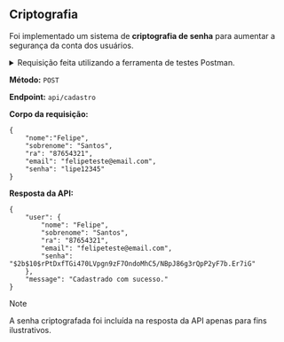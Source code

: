 ## Criptografia

Foi implementado um sistema de **criptografia de senha** para aumentar a segurança da conta dos usuários.

<details>
  <summary>Requisição feita utilizando a ferramenta de testes Postman.</summary>
  
![](https://i.imgur.com/X0AL47p.png)

</details>

**Método:** `POST`

**Endpoint:** 
`
api/cadastro
`

**Corpo da requisição:**

```
{
    "nome":"Felipe",
    "sobrenome": "Santos",
    "ra": "87654321",
    "email": "felipeteste@email.com",
    "senha": "lipe12345"
}
```
**Resposta da API:**

```
{
    "user": {
        "nome": "Felipe",
        "sobrenome": "Santos",
        "ra": "87654321",
        "email": "felipeteste@email.com",
        "senha": "$2b$10$rPtDxfTGi470LVpgn9zF7OndoMhC5/NBpJ86g3rQpP2yF7b.Er7iG"
    },
    "message": "Cadastrado com sucesso."
}
```
>[!NOTE]
>A senha criptografada foi incluída na resposta da API apenas para fins ilustrativos.

